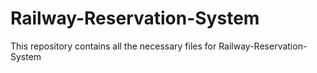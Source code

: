 # Railway-Reservation-System
This repository contains all the necessary files for Railway-Reservation-System
